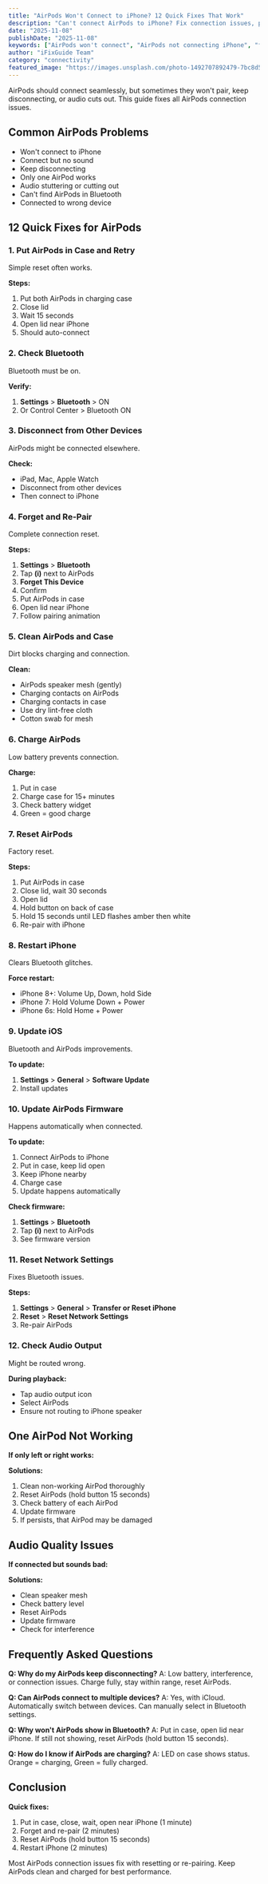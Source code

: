 ```yaml
---
title: "AirPods Won't Connect to iPhone? 12 Quick Fixes That Work"
description: "Can't connect AirPods to iPhone? Fix connection issues, pairing problems, and audio cutting out with our complete AirPods troubleshooting guide."
date: "2025-11-08"
publishDate: "2025-11-08"
keywords: ["AirPods won't connect", "AirPods not connecting iPhone", "fix AirPods connection", "AirPods pairing issues", "AirPods disconnecting"]
author: "iFixGuide Team"
category: "connectivity"
featured_image: "https://images.unsplash.com/photo-1492707892479-7bc8d5a4ee93?w=1200&q=80"
---
```


AirPods should connect seamlessly, but sometimes they won't pair, keep disconnecting, or audio cuts out. This guide fixes all AirPods connection issues.

## Common AirPods Problems

- Won't connect to iPhone
- Connect but no sound
- Keep disconnecting
- Only one AirPod works
- Audio stuttering or cutting out
- Can't find AirPods in Bluetooth
- Connected to wrong device

## 12 Quick Fixes for AirPods

### 1. Put AirPods in Case and Retry

Simple reset often works.

**Steps:**
1. Put both AirPods in charging case
2. Close lid
3. Wait 15 seconds
4. Open lid near iPhone
5. Should auto-connect

### 2. Check Bluetooth

Bluetooth must be on.

**Verify:**
1. **Settings** > **Bluetooth** > ON
2. Or Control Center > Bluetooth ON

### 3. Disconnect from Other Devices

AirPods might be connected elsewhere.

**Check:**
- iPad, Mac, Apple Watch
- Disconnect from other devices
- Then connect to iPhone

### 4. Forget and Re-Pair

Complete connection reset.

**Steps:**
1. **Settings** > **Bluetooth**
2. Tap **(i)** next to AirPods
3. **Forget This Device**
4. Confirm
5. Put AirPods in case
6. Open lid near iPhone
7. Follow pairing animation

### 5. Clean AirPods and Case

Dirt blocks charging and connection.

**Clean:**
- AirPods speaker mesh (gently)
- Charging contacts on AirPods
- Charging contacts in case
- Use dry lint-free cloth
- Cotton swab for mesh

### 6. Charge AirPods

Low battery prevents connection.

**Charge:**
1. Put in case
2. Charge case for 15+ minutes
3. Check battery widget
4. Green = good charge

### 7. Reset AirPods

Factory reset.

**Steps:**
1. Put AirPods in case
2. Close lid, wait 30 seconds
3. Open lid
4. Hold button on back of case
5. Hold 15 seconds until LED flashes amber then white
6. Re-pair with iPhone

### 8. Restart iPhone

Clears Bluetooth glitches.

**Force restart:**
- iPhone 8+: Volume Up, Down, hold Side
- iPhone 7: Hold Volume Down + Power
- iPhone 6s: Hold Home + Power

### 9. Update iOS

Bluetooth and AirPods improvements.

**To update:**
1. **Settings** > **General** > **Software Update**
2. Install updates

### 10. Update AirPods Firmware

Happens automatically when connected.

**To update:**
1. Connect AirPods to iPhone
2. Put in case, keep lid open
3. Keep iPhone nearby
4. Charge case
5. Update happens automatically

**Check firmware:**
1. **Settings** > **Bluetooth**
2. Tap **(i)** next to AirPods
3. See firmware version

### 11. Reset Network Settings

Fixes Bluetooth issues.

**Steps:**
1. **Settings** > **General** > **Transfer or Reset iPhone**
2. **Reset** > **Reset Network Settings**
3. Re-pair AirPods

### 12. Check Audio Output

Might be routed wrong.

**During playback:**
- Tap audio output icon
- Select AirPods
- Ensure not routing to iPhone speaker

## One AirPod Not Working

**If only left or right works:**

**Solutions:**
1. Clean non-working AirPod thoroughly
2. Reset AirPods (hold button 15 seconds)
3. Check battery of each AirPod
4. Update firmware
5. If persists, that AirPod may be damaged

## Audio Quality Issues

**If connected but sounds bad:**

**Solutions:**
- Clean speaker mesh
- Check battery level
- Reset AirPods
- Update firmware
- Check for interference

## Frequently Asked Questions

**Q: Why do my AirPods keep disconnecting?**
A: Low battery, interference, or connection issues. Charge fully, stay within range, reset AirPods.

**Q: Can AirPods connect to multiple devices?**
A: Yes, with iCloud. Automatically switch between devices. Can manually select in Bluetooth settings.

**Q: Why won't AirPods show in Bluetooth?**
A: Put in case, open lid near iPhone. If still not showing, reset AirPods (hold button 15 seconds).

**Q: How do I know if AirPods are charging?**
A: LED on case shows status. Orange = charging, Green = fully charged.

## Conclusion

**Quick fixes:**
1. Put in case, close, wait, open near iPhone (1 minute)
2. Forget and re-pair (2 minutes)
3. Reset AirPods (hold button 15 seconds)
4. Restart iPhone (2 minutes)

Most AirPods connection issues fix with resetting or re-pairing. Keep AirPods clean and charged for best performance.
